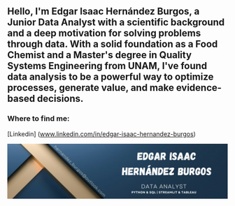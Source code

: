 ## Hello, I'm Edgar Isaac Hernández Burgos, a Junior Data Analyst with a scientific background and a deep motivation for solving problems through data. With a solid foundation as a Food Chemist and a Master's degree in Quality Systems Engineering from UNAM, I've found data analysis to be a powerful way to optimize processes, generate value, and make evidence-based decisions.
### Where to find me:
[Linkedin] (www.linkedin.com/in/edgar-isaac-hernandez-burgos)
<p align="center">
  <img src="cabecera linkedin.jpg" alt="Banner de Edgar Isaac Hernández Burgos" />
</p>
